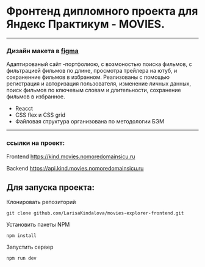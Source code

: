 # Фронтенд дипломного проекта для Яндекс Практикум - MOVIES. 
---
### Дизайн макета в [figma](https://www.figma.com/file/6FMWkB94wE7KTkcCgUXtnC/light-1?type=design&node-id=1-2798&mode=design&t=xWFXYuQsQ3cgc8ps-0)

Адаптированый сайт -портфолиою, с возмоностью поиска фильмов, с фильтрацией фильмов по длине, просмотра трейлера на ютуб, и сохраненние фильмов в избранном.
Реализованы  с помощью регистрация и авторизация пользователя, изменение личных данных, поиск фильмов по ключевым словам и длительности, сохранение фильмов в избранное. 

* Reacct 
* CSS flex и CSS grid
* Файловая структура организована по методологии БЭМ

---
### ссылки на проект:

Frontend https://kind.movies.nomoredomainsicu.ru

Backend https://api.kind.movies.nomoredomainsicu.ru

## Для запуска проекта:

Клонировать репозиторий
```
git clone github.com/LarisaKindalova/movies-explorer-frontend.git
```
Установить пакеты NPM
```
npm install
```
Запустить сервер
```
npm run dev
```
